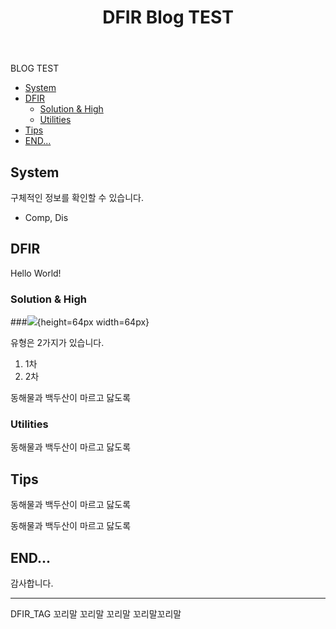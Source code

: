﻿---
title : "DFIR Blog TEST"
category :
  - DFIR
tag :
  - ka
  - Ker
  - ex
  - ma
  - gr
sidebar_main : true
author_profile : true
use_math : true
header:
  overlay_image : /assets/images/post.jpg
  overlay_filter: 0.5
#published : true
---
BLOG TEST

- [System](#system)
- [DFIR](#dfir)
  - [Solution & High](#solution--high)
  - [Utilities](#utilities)
- [Tips](#tips)
- [END...](#end)


## System

 구체적인 정보를 확인할 수 있습니다.

- Comp, Dis


## DFIR

 Hello World!

### Solution & High

###![](a.png){height=64px width=64px}


유형은 2가지가 있습니다.

1. 1차
2. 2차

동해물과 백두산이 마르고 닳도록

### Utilities

동해물과 백두산이 마르고 닳도록

## Tips

동해물과 백두산이 마르고 닳도록


 동해물과 백두산이 마르고 닳도록
 

## END...

감사합니다.

---

DFIR_TAG 꼬리말 꼬리말 꼬리말 꼬리말꼬리말
